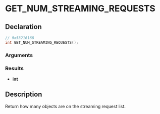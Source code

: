 # GET_NUM_STREAMING_REQUESTS

## Declaration
```cpp
// 0x53216168
int GET_NUM_STREAMING_REQUESTS();
```

### Arguments

### Results
- **int**

## Description
Return how many objects are on the streaming request list.